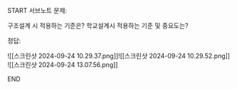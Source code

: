 START
서브노트
문제:

구조설계 시 적용하는 기준은?
학교설계시 적용하는 기준 및 중요도는?

정답:


![[스크린샷 2024-09-24 10.29.37.png]]![[스크린샷 2024-09-24 10.29.52.png]]
![[스크린샷 2024-09-24 13.07.56.png]]
<!--ID: 1727166756906-->
END